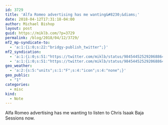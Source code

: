 ```yaml
---
id: 3729
title: 'Alfa Romeo advertising has me wanting&#8230;&diams;'
date: 2018-04-12T17:31:18-04:00
author: Michael Bishop
layout: post
guid: https://miklb.com/?p=3729
permalink: /blog/2018/04/12/3729/
mf2_mp-syndicate-to:
  - 'a:1:{i:0;s:22:"bridgy-publish_twitter";}'
mf2_syndication:
  - 'a:1:{i:0;s:51:"https://twitter.com/miklb/status/984544525292068864";}'
  - 'a:1:{i:0;s:51:"https://twitter.com/miklb/status/984544525292068864";}'
geo_weather:
  - 'a:2:{s:5:"units";s:1:"F";s:4:"icon";s:4:"none";}'
geo_public:
  - "1"
categories:
  - misc
kind:
  - Note
---
```

Alfa Romeo advertising has me wanting to listen to Chris Isaak Baja Sessions now.